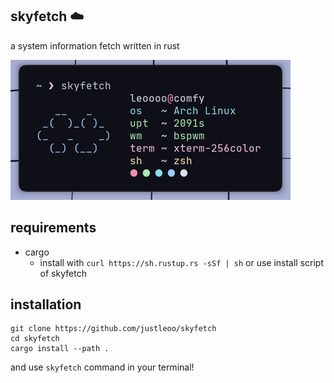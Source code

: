 ## skyfetch ☁️

a system information fetch written in rust

<img src="unknown.png">

## requirements

- cargo
  - install with `curl https://sh.rustup.rs -sSf | sh` or use install script of skyfetch

## installation 

```
git clone https://github.com/justleoo/skyfetch
cd skyfetch
cargo install --path .
```

and use `skyfetch` command in your terminal!
